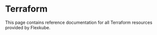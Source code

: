# Terraform

This page contains reference documentation for all Terraform resources provided by Flexkube.